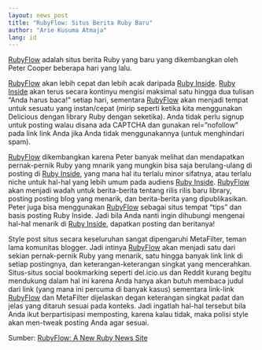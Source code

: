 ```yaml
---
layout: news_post
title: "RubyFlow: Situs Berita Ruby Baru"
author: "Arie Kusuma Atmaja"
lang: id
---
```


[RubyFlow][1] adalah situs berita Ruby yang baru yang dikembangkan oleh
Peter Cooper beberapa hari yang lalu.

[RubyFlow][1] akan lebih cepat dan lebih acak daripada [Ruby Inside][2].
[Ruby Inside][2] akan terus secara kontinyu mengisi maksimal satu hingga
dua tulisan “Anda harus baca!” setiap hari, sementara [RubyFlow][1] akan
menjadi tempat untuk sesuatu yang instan/cepat (mirip seperti ketika
kita menggunakan Delicious dengan library Ruby dengan seketika). Anda
tidak perlu signup untuk posting walau disana ada CAPTCHA dan gunakan
rel=”nofollow” pada link link Anda jika Anda tidak menggunakannya (untuk
menghindari spam).

[RubyFlow][1] dikembangkan karena Peter banyak melihat dan mendapatkan
pernak-pernik Ruby yang mnarik yang mungkin bisa saja berulang-ulang di
posting di [Ruby Inside][2], yang mana hal itu terlalu minor sifatnya,
atau terlalu niche untuk hal-hal yang lebih umum pada audiens [Ruby
Inside][2]. [RubyFlow][1] akan menjadi wadah untuk berita-berita tentang
rilis rilis baru library, posting posting blog yang menarik, dan
berita-berita yang dipublikasikan. Peter juga bisa menggunakan
[RubyFlow][1] sebagai situs tempat “tips” dan basis posting Ruby Inside.
Jadi bila Anda nanti ingin dihubungi mengenai hal-hal menarik di [Ruby
Inside][2], dapatkan posting dan beritanya!

Style post situs secara keseluruhan sangat dipengaruhi MetaFilter, teman
lama komunitas blogger. Jadi intinya [RubyFlow][1] akan menjadi satu
dari sekian pernak-pernik Ruby yang menarik, satu hingga banyak link
link di setiap postingnya, dan keterangan-keterangan singkat yang
mencerahkan. Situs-situs social bookmarking seperti del.icio.us dan
Reddit kurang begitu mendukung dalam hal ini karena Anda hanya akan
butuh membaca judul dari link (yang mana ini percuma di banyak kasus)
sementara link-link [RubyFlow][1] dan MetaFilter dijelaskan degan
keterangan singkat padat dan jelas yang ditaruh sesuai pada konteks.
Jadi ingatlah hal-hal tersebut bila Anda ikut berpartisipasi memposting,
karena kalau tidak, maka polisi style akan men-tweak posting Anda agar
sesuai.

Sumber: [RubyFlow: A New Ruby News Site][3]



[1]: http://www.rubyflow.com
[2]: http://www.rubyinside.com
[3]: http://www.rubyinside.com/rubyflow-a-new-ruby-news-site-851.html
